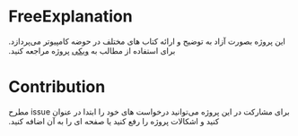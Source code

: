 # FreeExplanation
‫این پروژه بصورت آزاد به توضیح و ارائه کتاب های مختلف در حوضه کامپیوتر می‌پردازد.
برای استفاده از مطالب به [ویکی](https://github.com/alirezaarzehgar/FreeExplanation/wiki) پروژه مراجعه کنید‫.

# Contribution
برای مشارکت در این پروژه می‌توانید درخواست های خود را ابتدا در عنوان‫ issue مطرح کنید و اشکالات پروژه را رفع کنید یا صفحه ای را به آن اضافه کنید.
